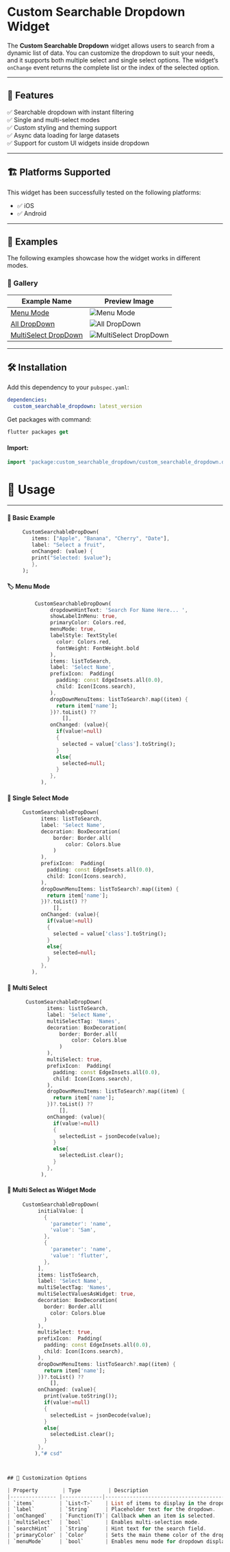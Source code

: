# Custom Searchable Dropdown Widget
The **Custom Searchable Dropdown** widget allows users to search from a dynamic list of data. You can customize the dropdown to suit your needs, and it supports both multiple select and single select options. The widget’s `onChange` event returns the complete list or the index of the selected option.

---

## 📌 Features

✅ Searchable dropdown with instant filtering  
✅ Single and multi-select modes  
✅ Custom styling and theming support  
✅ Async data loading for large datasets  
✅ Support for custom UI widgets inside dropdown

---

## 🏗 Platforms Supported

This widget has been successfully tested on the following platforms:
- ✅ iOS
- ✅ Android

---

## 🎨 Examples

The following examples showcase how the widget works in different modes.

### 📌 Gallery

| Example Name       | Preview Image                                                           |
| ------------------ | --------------------------------------------------------------------- |
| [Menu Mode](#Menu-Mode)      | ![Menu Mode](doc/images/menuMode.png)                              |
| [All DropDown](#All-DropDown) | ![All DropDown](doc/images/all.png)                                |
| [MultiSelect DropDown](#MultiSelect-DropDown) | ![MultiSelect DropDown](doc/images/multiSelect.png)  |

---

## 🛠 Installation

Add this dependency to your `pubspec.yaml`:

```yaml
dependencies:
  custom_searchable_dropdown: latest_version
```

Get packages with command:
```dart
flutter packages get
```

#### Import:
```dart
import 'package:custom_searchable_dropdown/custom_searchable_dropdown.dart';
```

# 📝 Usage
---
#### 🎯 Basic Example
```dart
     CustomSearchableDropDown(
        items: ["Apple", "Banana", "Cherry", "Date"],
        label: "Select a fruit",
        onChanged: (value) {
        print("Selected: $value");
        },
     );
```

#### 🏷 Menu Mode
```dart
         CustomSearchableDropDown(
              dropdownHintText: 'Search For Name Here... ',
              showLabelInMenu: true,
              primaryColor: Colors.red,
              menuMode: true,
              labelStyle: TextStyle(
                color: Colors.red,
                fontWeight: FontWeight.bold
              ),
              items: listToSearch,
              label: 'Select Name',
              prefixIcon:  Padding(
                padding: const EdgeInsets.all(0.0),
                child: Icon(Icons.search),
              ),
              dropDownMenuItems: listToSearch?.map((item) {
                return item['name'];
              })?.toList() ??
                  [],
              onChanged: (value){
                if(value!=null)
                {
                  selected = value['class'].toString();
                }
                else{
                  selected=null;
                }
              },
           ),
```

#### 🎯 Single Select Mode
```dart
     CustomSearchableDropDown(
           items: listToSearch,
           label: 'Select Name',
           decoration: BoxDecoration(
               border: Border.all(
                   color: Colors.blue
               )
           ),
           prefixIcon:  Padding(
             padding: const EdgeInsets.all(0.0),
             child: Icon(Icons.search),
           ),
           dropDownMenuItems: listToSearch?.map((item) {
             return item['name'];
           })?.toList() ??
               [],
           onChanged: (value){
             if(value!=null)
             {
               selected = value['class'].toString();
             }
             else{
               selected=null;
             }
           },
        ),
```
####  🎯 Multi Select 
```dart
      CustomSearchableDropDown(
             items: listToSearch,
             label: 'Select Name',
             multiSelectTag: 'Names',
             decoration: BoxDecoration(
                 border: Border.all(
                     color: Colors.blue
                 )
             ),
             multiSelect: true,
             prefixIcon:  Padding(
               padding: const EdgeInsets.all(0.0),
               child: Icon(Icons.search),
             ),
             dropDownMenuItems: listToSearch?.map((item) {
               return item['name'];
             })?.toList() ??
                 [],
             onChanged: (value){
               if(value!=null)
               {
                 selectedList = jsonDecode(value);
               }
               else{
                 selectedList.clear();
               }
             },
           ),
```

#### 🎯 Multi Select as Widget Mode
```dart
     CustomSearchableDropDown(
          initialValue: [
            {
              'parameter': 'name',
              'value': 'Sam',
            },
            {
              'parameter': 'name',
              'value': 'flutter',
            },
          ],
          items: listToSearch,
          label: 'Select Name',
          multiSelectTag: 'Names',
          multiSelectValuesAsWidget: true,
          decoration: BoxDecoration(
            border: Border.all(
              color: Colors.blue
            )
          ),
          multiSelect: true,
          prefixIcon:  Padding(
            padding: const EdgeInsets.all(0.0),
            child: Icon(Icons.search),
          ),
          dropDownMenuItems: listToSearch?.map((item) {
            return item['name'];
          })?.toList() ??
              [],
          onChanged: (value){
            print(value.toString());
            if(value!=null)
            {
              selectedList = jsonDecode(value);
            }
            else{
              selectedList.clear();
            }
          },
         ),"# csd" 



## 🔧 Customization Options

| Property        | Type         | Description                                  |
|--------------- |-------------|----------------------------------------------|
| `items`        | `List<T>`    | List of items to display in the dropdown.   |
| `label`        | `String`     | Placeholder text for the dropdown.          |
| `onChanged`    | `Function(T)`| Callback when an item is selected.          |
| `multiSelect`  | `bool`       | Enables multi-selection mode.               |
| `searchHint`   | `String`     | Hint text for the search field.             |
| `primaryColor` | `Color`      | Sets the main theme color of the dropdown.  |
| `menuMode`     | `bool`       | Enables menu mode for dropdown display.     |
